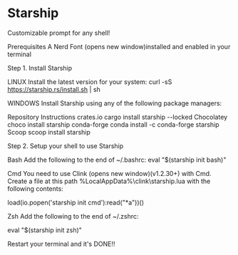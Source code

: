 # Starship

Customizable prompt for any shell!

Prerequisites
A Nerd Font (opens new window)installed and enabled in your terminal 


Step 1. Install Starship

LINUX
Install the latest version for your system:
curl -sS https://starship.rs/install.sh | sh


WINDOWS
Install Starship using any of the following package managers:

Repository	Instructions
crates.io	cargo install starship --locked
Chocolatey	choco install starship
conda-forge	conda install -c conda-forge starship
Scoop		scoop install starship

Step 2. Setup your shell to use Starship

Bash
Add the following to the end of ~/.bashrc:
eval "$(starship init bash)"

Cmd
You need to use Clink (opens new window)(v1.2.30+) with Cmd. Create a file at this path %LocalAppData%\clink\starship.lua with the following contents:

load(io.popen('starship init cmd'):read("*a"))()

Zsh
Add the following to the end of ~/.zshrc:

eval "$(starship init zsh)"

Restart your terminal and it's DONE!!

